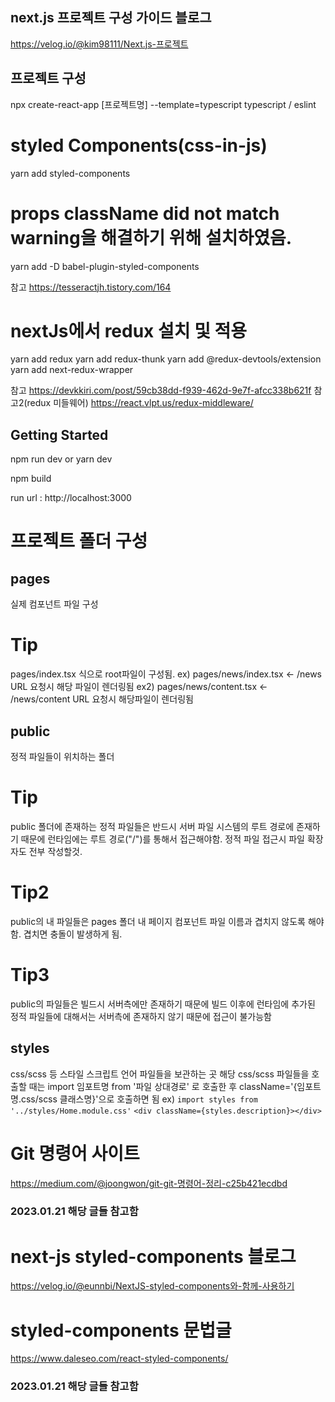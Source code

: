 ## next.js 프로젝트 구성 가이드 블로그 
https://velog.io/@kim98111/Next.js-프로젝트

## 프로젝트 구성
npx create-react-app [프로젝트명] --template=typescript
typescript / eslint
# styled Components(css-in-js)
yarn add styled-components
# props className did not match warning을 해결하기 위해 설치하였음.
yarn add -D babel-plugin-styled-components

참고 https://tesseractjh.tistory.com/164
# nextJs에서 redux 설치 및 적용
yarn add redux
yarn add redux-thunk
yarn add @redux-devtools/extension
yarn add next-redux-wrapper

참고 https://devkkiri.com/post/59cb38dd-f939-462d-9e7f-afcc338b621f
참고2(redux 미들웨어) https://react.vlpt.us/redux-middleware/


## Getting Started

npm run dev
or
yarn dev

npm build

run url : http://localhost:3000

# 프로젝트 폴더 구성
## pages
실제 컴포넌트 파일 구성
# Tip
pages/index.tsx 식으로 root파일이 구성됨.
ex) pages/news/index.tsx <- /news URL 요청시 해당 파일이 렌더링됨
ex2) pages/news/content.tsx <- /news/content URL 요청시 해당파일이 렌더링됨

## public
정적 파일들이 위치하는 폴더
# Tip
public 폴더에 존재하는 정적 파일들은 반드시 서버 파일 시스템의 루트 경로에 존재하기 때문에
런타임에는 루트 경로("/")를 통해서 접근해야함.
정적 파일 접근시 파일 확장자도 전부 작성할것.
# Tip2
public의 내 파일들은 pages 폴더 내 페이지 컴포넌트 파일 이름과 겹치지 않도록 해야함.
겹치면 충돌이 발생하게 됨.
# Tip3
public의 파일들은 빌드시 서버측에만 존재하기 때문에 빌드 이후에 런타임에 추가된 정적 파일들에 대해서는
서버측에 존재하지 않기 때문에 접근이 불가능함 

## styles
css/scss 등 스타일 스크립트 언어 파일들을 보관하는 곳
해당 css/scss 파일들을 호출할 때는 import 임포트명 from '파일 상대경로' 로 호출한 후
className='{임포트명.css/scss 클래스명}'으로 호출하면 됨
ex)
`` import styles from '../styles/Home.module.css' ``
`` <div className={styles.description}></div> ``

# Git 명령어 사이트
https://medium.com/@joongwon/git-git-명령어-정리-c25b421ecdbd

### 2023.01.21 해당 글들 참고함
# next-js styled-components 블로그
https://velog.io/@eunnbi/NextJS-styled-components와-함께-사용하기
# styled-components 문법글
https://www.daleseo.com/react-styled-components/
### 2023.01.21 해당 글들 참고함









